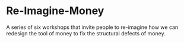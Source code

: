# Re-Imagine-Money
A series of six workshops that invite people to re-imagine how we can redesign the tool of money to fix the structural defects of money.
